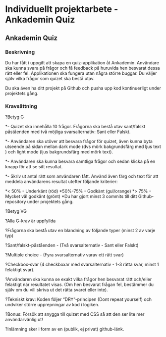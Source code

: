 # Individuellt projektarbete - Ankademin Quiz

## Ankademin Quiz

### Beskrivning

Du har fått i uppgift att skapa en quiz-applikation åt Ankademin. Användare ska kunna svara på frågor och få feedback på huruvida hen besvarat dessa rätt eller fel. Applikationen ska fungera utan några större buggar. Du väljer själv vilka frågor som quizet ska bestå utav.

Du ska även ha ditt projekt på Github och pusha upp kod kontinuerligt under projektets gång.

### Kravsättning

?Betyg G

*- Quizet ska innehålla 10 frågor. Frågorna ska bestå utav sant/falskt påståenden med två möjliga svarsalternativ: Sant eller Falskt.

*- Användaren ska utöver att besvara frågor för quizet, även kunna byta utseende på sidan mellan dark mode (dvs mörk bakgrundsfärg med ljus text ) och light mode (ljus bakgrundsfärg med mörk text).

*- Användaren ska kunna besvara samtliga frågor och sedan klicka på en knapp för att se sitt resultat.

*- Skriv ut antal rätt som användaren fått. Använd även färg och text för att meddela användarens resultat utefter följande kriterier: 

*< 50% - Underkänt (röd)
*50%-75% - Godkänt (gul/orange)
*> 75% - Mycket väl godkänt (grönt)
*Du har gjort minst 3 commits till ditt Github-repository under projektets gång.

?Betyg VG

?Alla G-krav är uppfyllda

?Frågorna ska bestå utav en blandning av följande typer (minst 2 av varje typ)

?Sant/falskt-påståenden - (Två svarsalternativ - Sant eller Falskt)

?Multiple choice - (Fyra svarsalternativ varav ett rätt svar)

?Checkbox-svar (4 checkboxar med svarsalternativ - 1-3 rätta svar, minst 1 felaktigt svar).

?Användaren ska kunna se exakt vilka frågor hen besvarat rätt och/eller felaktigt när resultatet visas. (Om hen besvarat frågan fel, bestämmer du själv om du vill skriva ut det rätta svaret eller inte).

?Tekniskt krav: Koden följer “DRY”-principen (Dont repeat yourself) och undviker större upprepningar av kod i logiken.


?Bonus: Försök att snygga till quizet med CSS så att den ser lite mer användarvänlig ut!

?Inlämning sker i form av en (publik, ej privat) github-länk.